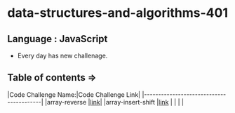 # data-structures-and-algorithms-401

## Language : JavaScript 

- Every day has new challenage.

 ## Table of contents => 

 |Code Challenge Name:|Code Challenge Link|
 |-----------------------------------------|
 |array-reverse       |[link](https://github.com/NoorAzar11/data-structures-and-algorithms-401/blob/main/array-reverse/README.md)|
 |array-insert-shift  |[link]()                          |
 |                    |                          |